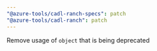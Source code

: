 ```yaml
---
"@azure-tools/cadl-ranch-specs": patch
"@azure-tools/cadl-ranch": patch
---
```


Remove usage of `object` that is being deprecated
